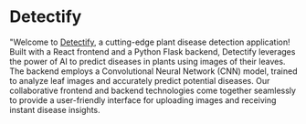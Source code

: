 # Detectify
"Welcome to <a href="https://plantdetectify.netlify.app">Detectify</a>, a cutting-edge plant disease detection application! Built with a React frontend and a Python Flask backend, Detectify leverages the power of AI to predict diseases in plants using images of their leaves. The backend employs a Convolutional Neural Network (CNN) model, trained to analyze leaf images and accurately predict potential diseases. Our collaborative frontend and backend technologies come together seamlessly to provide a user-friendly interface for uploading images and receiving instant disease insights.

